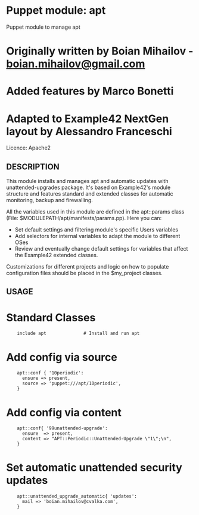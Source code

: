 # Puppet module: apt

Puppet module to manage apt

# Originally written by Boian Mihailov - boian.mihailov@gmail.com
# Added features by Marco Bonetti
# Adapted to Example42 NextGen layout by Alessandro Franceschi

Licence: Apache2

## DESCRIPTION

This module installs and manages apt and automatic updates with unattended-upgrades package.
It's based on Example42's module structure and features standard and
extended classes for automatic monitoring, backup and firewalling.

All the variables used in this module are defined in the apt::params class
(File: $MODULEPATH/apt/manifests/params.pp). Here you can:
- Set default settings and filtering module's specific Users variables
- Add selectors for internal variables to adapt the module to different OSes
- Review and eventually change default settings for variables that affect the
  Example42 extended classes.

Customizations for different projects and logic on how to populate configuration
files should be placed in the $my_project classes.


## USAGE

# Standard Classes
 
        include apt              # Install and run apt 

# Add config via source

        apt::conf { '10periodic':
          ensure => present,
          source => 'puppet:///apt/10periodic',        
        }

# Add config via content

        apt::conf{ '99unattended-upgrade':
          ensure  => present,
          content => "APT::Periodic::Unattended-Upgrade \"1\";\n",
        }

# Set automatic unattended security updates

        apt::unattended_upgrade_automatic{ 'updates':
          mail => 'boian.mihailov@cvalka.com',
        }
